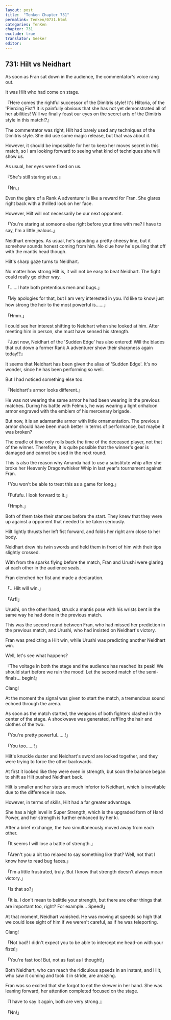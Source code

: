 ```yaml
---
layout: post
title:  "Tenken Chapter 731"
permalink: Tenken/0731.html
categories: TenKen
chapter: 731
exclude: true
translator: Seeker
editor: 
---
```

<h2 id="ch731">731: Hilt vs Neidhart</h2>

<p>As soon as Fran sat down in the audience, the commentator's voice rang out.</p>

<p>It was Hilt who had come on stage.</p>

<p>『Here comes the rightful successor of the Dimitris style! It's Hiltoria, of the 'Piercing Fist'! It is painfully obvious that she has not yet demonstrated all of her abilities! Will we finally feast our eyes on the secret arts of the Dimitris style in this match!?』</p>

<p>The commentator was right, Hilt had barely used any techniques of the Dimitris style. She did use some magic release, but that was about it.</p>

<p>However, it should be impossible for her to keep her moves secret in this match, so I am looking forward to seeing what kind of techniques she will show us.</p>

<p>As usual, her eyes were fixed on us.</p>

<p>『She's still staring at us.』</p>
<p>「Nn.」</p>

<p>Even the glare of a Rank A adventurer is like a reward for Fran. She glares right back with a thrilled look on her face.</p>

<p>However, Hilt will not necessarily be our next opponent.</p>

<p>「You're staring at someone else right before your time with me? I have to say, I'm a little jealous.」</p>

<p>Neidhart emerges. As usual, he's spouting a pretty cheesy line, but it somehow sounds honest coming from him. No clue how he's pulling that off with the mantis head though.</p>

<p>Hilt's sharp gaze turns to Neidhart.</p>

<p>No matter how strong Hilt is, it will not be easy to beat Neidhart. The fight could really go either way.</p>

<p>「……I hate both pretentious men and bugs.」</p>
<p>「My apologies for that, but I am very interested in you. I'd like to know just how strong the heir to the most powerful is……」</p>
<p>「Hmm.」</p>

<p>I could see her interest shifting to Neidhart when she looked at him. After meeting him in person, she must have sensed his strength.</p>

<p>『Just now, Neidhart of the 'Sudden Edge' has also entered! Will the blades that cut down a former Rank A adventurer show their sharpness again today!?』</p>

<p>It seems that Neidhart has been given the alias of 'Sudden Edge'. It's no wonder, since he has been performing so well.</p>

<p>But I had noticed something else too.</p>

<p>『Neidhart's armor looks different.』</p>

<p>He was not wearing the same armor he had been wearing in the previous matches. During his battle with Felmus, he was wearing a light orihalcon armor engraved with the emblem of his mercenary brigade.</p>

<p>But now, it is an adamantite armor with little ornamentation. The previous armor should have been much better in terms of performance, but maybe it was broken?</p>

<p>The cradle of time only rolls back the time of the deceased player, not that of the winner. Therefore, it is quite possible that the winner's gear is damaged and cannot be used in the next round.</p>

<p>This is also the reason why Amanda had to use a substitute whip after she broke her Heavenly Dragonwhisker Whip in last year's tournament against Fran.</p>

<p>「You won't be able to treat this as a game for long.」</p>
<p>「Fufufu. I look forward to it.」</p>
<p>「Hmph.」</p>

<p>Both of them take their stances before the start. They knew that they were up against a opponent that needed to be taken seriously.</p>

<p>Hilt lightly thrusts her left fist forward, and folds her right arm close to her body.</p>

<p>Neidhart drew his twin swords and held them in front of him with their tips slightly crossed.</p>

<p>With from the sparks flying before the match, Fran and Urushi were glaring at each other in the audience seats.</p>

<p>Fran clenched her fist and made a declaration.</p>

<p>「…Hilt will win.」</p>
<p>「Arf!」</p>

<p>Urushi, on the other hand, struck a mantis pose with his wrists bent in the same way he had done in the previous match.</p>

<p>This was the second round between Fran, who had missed her prediction in the previous match, and Urushi, who had insisted on Neidhart's victory.</p>

<p>Fran was predicting a Hilt win, while Urushi was predicting another Neidhart win.</p>

<p>Well, let's see what happens?</p>

<p>『The voltage in both the stage and the audience has reached its peak! We should start before we ruin the mood! Let the second match of the semi-finals… begin!』</p>

<p>Clang!</p>

<p>At the moment the signal was given to start the match, a tremendous sound echoed through the arena.</p>

<p>As soon as the match started, the weapons of both fighters clashed in the center of the stage. A shockwave was generated, ruffling the hair and clothes of the two.</p>

<p>「You're pretty powerful……!」</p>
<p>「You too……!」</p>

<p>Hilt's knuckle duster and Neidhart's sword are locked together, and they were trying to force the other backwards.</p>

<p>At first it looked like they were even in strength, but soon the balance began to shift as Hilt pushed Neidhart back.</p>

<p>Hilt is smaller and her stats are much inferior to Neidhart, which is inevitable due to the difference in race.</p>

<p>However, in terms of skills, Hilt had a far greater advantage.</p>

<p>She has a high level in Super Strength, which is the upgraded form of Hard Power, and her strength is further enhanced by her ki.</p>

<p>After a brief exchange, the two simultaneously moved away from each other.</p>

<p>「It seems I will lose a battle of strength.」</p>
<p>「Aren't you a bit too relaxed to say something like that? Well, not that I know how to read bug faces.」</p>
<p>「I'm a little frustrated, truly. But I know that strength doesn't always mean victory.」</p>
<p>「Is that so?」</p>
<p>「It is. I don't mean to belittle your strength, but there are other things that are important too, right? For example… Speed!」</p>

<p>At that moment, Neidhart vanished. He was moving at speeds so high that we could lose sight of him if we weren't careful, as if he was teleporting.</p>

<p>Clang!</p>

<p>「Not bad! I didn't expect you to be able to intercept me head-on with your fists!」</p>
<p>「You're fast too! But, not as fast as I thought!」</p>

<p>Both Neidhart, who can reach the ridiculous speeds in an instant, and Hilt, who saw it coming and took it in stride, are amazing.</p>

<p>Fran was so excited that she forgot to eat the skewer in her hand. She was leaning forward, her attention completed focused on the stage.</p>

<p>『I have to say it again, both are very strong.』</p>
<p>「Nn!」</p>







